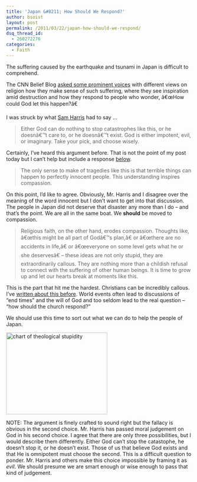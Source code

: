 ```yaml
---
title: 'Japan &#8211; How Should We Respond?'
author: bsoist
layout: post
permalink: /2011/03/22/japan-how-should-we-respond/
dsq_thread_id:
  - 260272276
categories:
  - Faith
---
```

The suffering caused by the earthquake and tsunami in Japan is difficult to comprehend.

The CNN Belief Blog [asked some prominent voices][1] with different views on religion how they make sense of such suffering, where they see inspiration amid destruction and how they respond to people who wonder, â€œHow could God let this happen?â€

I was struck by what [Sam Harris][2] had to say &#8230;

> Either God can do nothing to stop catastrophes like this, or he doesnâ€™t care to, or he doesnâ€™t exist. God is either impotent, evil, or imaginary. Take your pick, and choose wisely.

Certainly, I&#8217;ve heard this argument before. That is not the point of my post today but I can&#8217;t help but include a response [below][3].

> The only sense to make of tragedies like this is that terrible things can happen to perfectly innocent people. This understanding inspires compassion.

On this point, I&#8217;d like to agree. Obviously, Mr. Harris and I disagree over the meaning of the word innocent but I don&#8217;t want to get into that discussion. The people in Japan did not deserve that disaster any more than I do &#8211; and that&#8217;s the point. We are all in the same boat. We **should** be moved to compassion.

> Religious faith, on the other hand, erodes compassion. Thoughts like, â€œthis might be all part of Godâ€™s plan,â€ or â€œthere are no accidents in life,â€ or â€œeveryone on some level gets what he or she deservesâ€ &#8211; these ideas are not only stupid, they are extraordinarily callous. They are nothing more than a childish refusal to connect with the suffering of other human beings. It is time to grow up and let our hearts break at moments like this.

This is the part that hit me the hardest. Christians can be incredibly callous. I&#8217;ve [written about this before][4]. World events often lead to discussions of &#8220;end times&#8221; and the will of God and too seldom lead to the real question &#8211; &#8220;how should the church respond?&#8221;

We should use this time to sort out what we can do to help the people of Japan. 

<img width="274" height="222" src="http://www.nakedpastor.com/wp-content/uploads/2010/01/theodicy.jpg" alt="chart of theological stupidity" />

<p id="para1">
  NOTE: The argument is finely crafted to sound right but the fallacy is obvious in the second choice. Mr. Harris has passed moral judgement on God in his second choice. I agree that there are only three possibilities, but I would describe them differently. Either God can&#8217;t stop the catastophe, he doesn&#8217;t stop it, or he doesn&#8217;t exist. Those of us that believe God exists and that He is omnipotent must choose the second. This is a difficult question to ponder. Mr. Harris and others make this choice impossible by framing it as <em>evil</em>. We should presume we are smart enough or wise enough to pass that kind of judgement.
</p>

 [1]: http://religion.blogs.cnn.com/2011/03/20/finding-faith-amid-disaster/
 [2]: http://en.wikipedia.org/wiki/Sam_Harris_(author)
 [3]: #para1
 [4]: http://whsjr.soistmann.com/oped/2010/01/19/the-earthquake-in-haiti-an-appropriate-response/